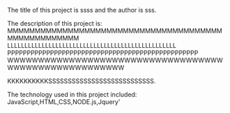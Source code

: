 The title of this project is ssss and the author is sss. 

The description of this project is: MMMMMMMMMMMMMMMMMMMMMMMMMMMMMMMMMMMMMMMMMMMMMMMMMMMM
LLLLLLLLLLLLLLLLLLLLLLLLLLLLLLLLLLLLLLLLLLLLLLLLL
PPPPPPPPPPPPPPPPPPPPPPPPPPPPPPPPPPPPPPPPPPPPPPPPP
WWWWWWWWWWWWWWWWWWWWWWWWWWWWWWWWWWWWWWWWWWWWWWWWWWWWWW




KKKKKKKKKKSSSSSSSSSSSSSSSSSSSSSSSSSSS.
    
The technology used in this project included: JavaScript,HTML,CSS,NODE.js,Jquery'


